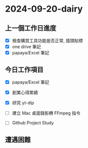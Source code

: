 
# 2024-09-20-dairy

## 上一個工作日進度
- [x] 檢查購買工具功能是否正常, 插頭貼標
- [x] one drive 筆記
- [x] papaya/Excel 筆記

## 今日工作項目
- [x] papaya/Excel 筆記
- [x] 創業心得累績
- [x] 研究 yt-dlp
- [ ] 建立 Mac 桌面錄影轉 FFmpeg 指令
- [ ] Github Project Study



## 遭遇困難


